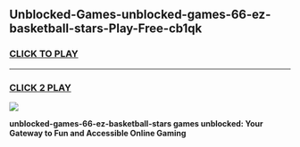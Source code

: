 
## Unblocked-Games-unblocked-games-66-ez-basketball-stars-Play-Free-cb1qk
<h3>
<a href="https://premium76.site?title=unblocked-games-66-ez-basketball-stars&ref=23A">CLICK TO PLAY</a></h3>
<hr>

<h3>
<a href="https://premium76.site?title=unblocked-games-66-ez-basketball-stars&ref=23A">CLICK 2 PLAY</a>
  
</h3>

<a href="https://premium76.site?title=unblocked-games-66-ez-basketball-stars&ref=23A"><img src="https://clearcache.store/games.png"></a>


**unblocked-games-66-ez-basketball-stars games unblocked: Your Gateway to Fun and Accessible Online Gaming**
